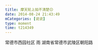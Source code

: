 ```yaml
---
title: 摩天轮上拍不清楚😔
date: 2014-08-24 21:43:49
mCategories: [说说]
type: moment
time: t214349
---
```


<div id="pics-20140824214349"></div>

<script src="/lib/moment/pics.js"></script>
<script>
var data = [
    {"link": "2014-08-24_000000.jpeg", "type": "shuoshuo"},
    {"link": "2014-08-24_000001.jpeg", "type": "shuoshuo"}
];
picsRender(data, "pics-20140824214349");
</script>

常德市西园社区 雨
湖南省常德市武陵区朝阳路
